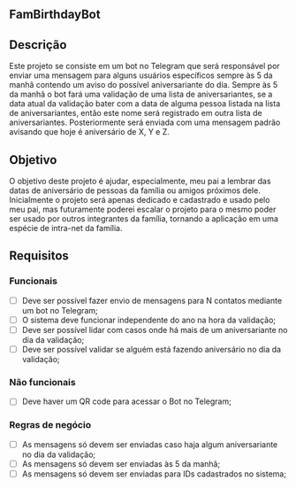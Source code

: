 ## FamBirthdayBot

## Descrição

Este projeto se consiste em um bot no Telegram que será responsável por enviar uma mensagem para alguns usuários específicos sempre às 5 da manhã contendo um aviso do possível aniversariante do dia. Sempre às 5 da manhã o bot fará uma validação de uma lista de aniversariantes, se a data atual da validação bater com a data de alguma pessoa listada na lista de aniversariantes, então este nome será registrado em outra lista de aniversariantes. Posteriormente será enviada com uma mensagem padrão avisando que hoje é aniversário de X, Y e Z.

## Objetivo

O objetivo deste projeto é ajudar, especialmente, meu pai a lembrar das datas de aniversário de pessoas da família ou amigos próximos dele. Inicialmente o projeto será apenas dedicado e cadastrado e usado pelo meu pai, mas futuramente poderei escalar o projeto para o mesmo poder ser usado por outros integrantes da família, tornando a aplicação em uma espécie de intra-net da família.

## Requisitos

### Funcionais
- [ ] Deve ser possível fazer envio de mensagens para N contatos mediante um bot no Telegram;
- [ ] O sistema deve funcionar independente do ano na hora da validação;
- [ ] Deve ser possível lidar com casos onde há mais de um aniversariante no dia da validação;
- [ ] Deve ser possível validar se alguém está fazendo aniversário no dia da validação;

### Não funcionais
- [ ] Deve haver um QR code para acessar o Bot no Telegram;

### Regras de negócio
- [ ] As mensagens só devem ser enviadas caso haja algum aniversariante no dia da validação;
- [ ] As mensagens só devem ser enviadas às 5 da manhã;
- [ ] As mensagens só devem ser enviadas para IDs cadastrados no sistema;
